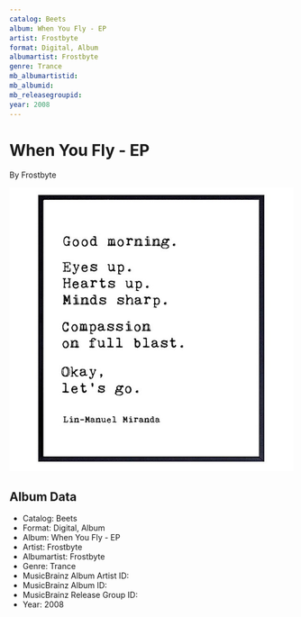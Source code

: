 ```yaml
---
catalog: Beets
album: When You Fly - EP
artist: Frostbyte
format: Digital, Album
albumartist: Frostbyte
genre: Trance
mb_albumartistid: 
mb_albumid: 
mb_releasegroupid: 
year: 2008
---
```


# When You Fly - EP

By Frostbyte

![](../../assets/beetscovers/Frostbyte-When_You_Fly_-_EP.jpg)

## Album Data

- Catalog: Beets
- Format: Digital, Album
- Album: When You Fly - EP
- Artist: Frostbyte
- Albumartist: Frostbyte
- Genre: Trance
- MusicBrainz Album Artist ID: 
- MusicBrainz Album ID: 
- MusicBrainz Release Group ID: 
- Year: 2008

